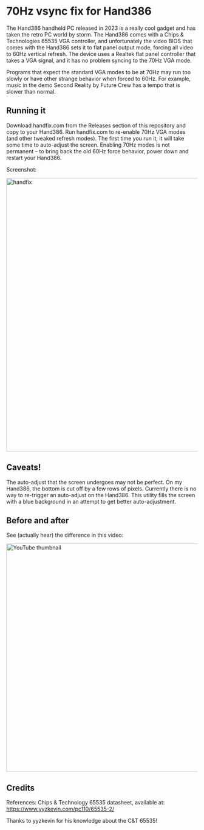 # 70Hz vsync fix for Hand386 #

The Hand386 handheld PC released in 2023 is a really cool gadget and has taken
the retro PC world by storm. The Hand386 comes with a Chips & Technologies 65535
VGA controller, and unfortunately the video BIOS that comes with the Hand386
sets it to flat panel output mode, forcing all video to 60Hz vertical refresh.
The device uses a Realtek flat panel controller that takes a VGA signal, and it
has no problem syncing to the 70Hz VGA mode.


Programs that expect the standard VGA modes to be at 70Hz may run too slowly or
have other strange behavior when forced to 60Hz. For example, music in the demo
Second Reality by Future Crew has a tempo that is slower than normal.

## Running it ##

Download handfix.com from the Releases section of this repository and copy to
your Hand386. Run handfix.com to re-enable 70Hz VGA modes (and other tweaked
refresh modes). The first time you run it, it will take some time to auto-adjust the screen.
Enabling 70Hz modes is not permanent – to bring back the old 60Hz force behavior,
power down and restart your Hand386.

Screenshot:

<img width="719" alt="handfix" src="https://github.com/polpo/hand386fix/assets/1544908/4c7c32ff-7e50-47c4-a378-6062a3103e11">

## Caveats! ##

The auto-adjust that the screen undergoes may not be perfect. On my Hand386, the
bottom is cut off by a few rows of pixels. Currently there is no way to
re-trigger an auto-adjust on the Hand386. This utility fills the screen with a
blue background in an attempt to get better auto-adjustment.

## Before and after ##

See (actually hear) the difference in this video:

[<img src="https://img.youtube.com/vi/o0BhFbuwMuM/maxresdefault.jpg" alt="YouTube thumbnail" width=600>](https://youtu.be/o0BhFbuwMuM)

## Credits ##

References: Chips & Technology 65535 datasheet, available at:
https://www.yyzkevin.com/pc110/65535-2/

Thanks to yyzkevin for his knowledge about the C&T 65535!
